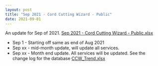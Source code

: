 ```yaml
---
layout: post
title: "Sep 2021 - Cord Cutting Wizard - Public"
date: 2021-09-01
---
```

<p>An update for Sep of 2021. <a href="/Sep 2021 - Cord Cutting Wizard - Public.xlsx">Sep 2021 - Cord Cutting Wizard - Public.xlsx</a>
  <p>
    <ul>
      <li>Sep 1 - Starting off same as end of Aug 2021
      <li>Sep xx - mid-month update, will update all services. 
      <li>Sep xx - Month end update. All services will be updated. See the change log for the database <a href="/CCW_Trend.xlsx">CCW_Trend.xlsx</a>
